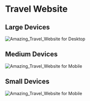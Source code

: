 # Travel Website
## Large Devices
![Amazing_Travel_Website for Desktop](/largedevices.png)


## Medium Devices
![Amazing_Travel_Website for Mobile](/mediumdevices.png)


## Small Devices
![Amazing_Travel_Website for Mobile](/smalldevices.png)
